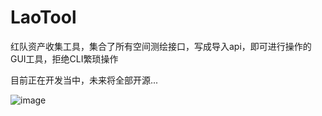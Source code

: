 # LaoTool
红队资产收集工具，集合了所有空间测绘接口，写成导入api，即可进行操作的GUI工具，拒绝CLI繁琐操作

目前正在开发当中，未来将全部开源...

![image](https://github.com/soryecker/LaoTool/assets/46450756/f799c9a4-2f75-4127-aaf1-555cb6e1e6ba)

